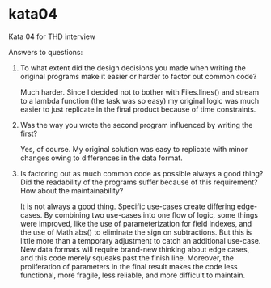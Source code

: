 # kata04
Kata 04 for THD interview

Answers to questions:

1. To what extent did the design decisions you made when writing the original programs make it easier or harder to factor out common code?

   Much harder. Since I decided not to bother with Files.lines() and stream to a lambda function (the task was so easy) my original logic was much easier to just replicate in the final product because of time constraints.
   
2. Was the way you wrote the second program influenced by writing the first?

   Yes, of course. My original solution was easy to replicate with minor changes owing to differences in the data format.
   
3. Is factoring out as much common code as possible always a good thing? Did the readability of the programs suffer because of this requirement? How about the maintainability?

   It is not always a good thing. Specific use-cases create differing edge-cases. By combining two use-cases into one flow of logic, some things were improved, like the use of parameterization for field indexes, and the use of Math.abs() to eliminate the sign on subtractions. But this is little more than a temporary adjustment to catch an additional use-case. New data formats will require brand-new thinking about edge cases, and this code merely squeaks past the finish line. Moreover, the proliferation of parameters in the final result makes the code less functional, more fragile, less reliable, and more difficult to maintain.
